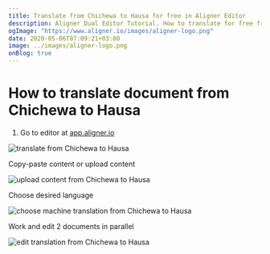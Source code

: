 ```yaml
---
title: Translate from Chichewa to Hausa for free in Aligner Editor
description: Aligner Dual Editor Tutorial. How to translate for free from Chichewa to Hausa. Aligner is multilingual document management platform. 
ogImage: "https://www.aligner.io/images/aligner-logo.png"
date: 2020-05-06T07:09:21+03:00
image: ../images/aligner-logo.png
onBlog: true
---
```


# How to translate document from Chichewa to Hausa

1. Go to editor at [app.aligner.io](https://app.aligner.io "Aligner App web page")

![translate from Chichewa to Hausa](../aligner-blank-editor.png "translate from Chichewa to Hausa")

Copy-paste content or upload content

![upload content from Chichewa to Hausa](../aligner-uploaded-document.png "upload content from Chichewa to Hausa")

Choose desired language

![choose machine translation from Chichewa to Hausa](../aligner-language-dropdown.png "choose machine translation from Chichewa to Hausa")

Work and edit 2 documents in parallel

![edit translation from Chichewa to Hausa](../aligner-double-sitded-editor.png "edit translation from Chichewa to Hausa")

